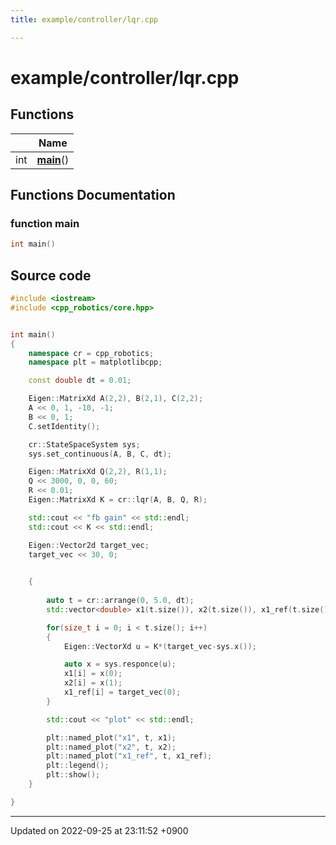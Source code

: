 ```yaml
---
title: example/controller/lqr.cpp

---
```


# example/controller/lqr.cpp



## Functions

|                | Name           |
| -------------- | -------------- |
| int | **[main](/cpp_robotics_core/doxybook/Files/lqr_8cpp/#function-main)**() |


## Functions Documentation

### function main

```cpp
int main()
```




## Source code

```cpp
#include <iostream>
#include <cpp_robotics/core.hpp>


int main()
{
    namespace cr = cpp_robotics;
    namespace plt = matplotlibcpp;

    const double dt = 0.01;

    Eigen::MatrixXd A(2,2), B(2,1), C(2,2);
    A << 0, 1, -10, -1;
    B << 0, 1;
    C.setIdentity();

    cr::StateSpaceSystem sys;
    sys.set_continuous(A, B, C, dt);

    Eigen::MatrixXd Q(2,2), R(1,1);
    Q << 3000, 0, 0, 60;
    R << 0.01;
    Eigen::MatrixXd K = cr::lqr(A, B, Q, R);

    std::cout << "fb gain" << std::endl;
    std::cout << K << std::endl;

    Eigen::Vector2d target_vec;
    target_vec << 30, 0;
    

    {
        
        auto t = cr::arrange(0, 5.0, dt);
        std::vector<double> x1(t.size()), x2(t.size()), x1_ref(t.size());

        for(size_t i = 0; i < t.size(); i++)
        {
            Eigen::VectorXd u = K*(target_vec-sys.x());

            auto x = sys.responce(u);
            x1[i] = x(0);
            x2[i] = x(1);
            x1_ref[i] = target_vec(0);
        }

        std::cout << "plot" << std::endl;

        plt::named_plot("x1", t, x1);
        plt::named_plot("x2", t, x2);
        plt::named_plot("x1_ref", t, x1_ref);
        plt::legend();
        plt::show();
    }

}
```


-------------------------------

Updated on 2022-09-25 at 23:11:52 +0900
